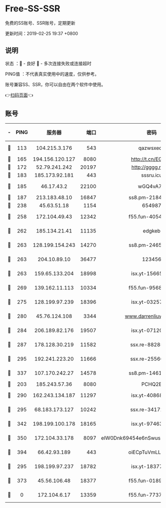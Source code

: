 # Free-SS-SSR

免费的SS账号、SSR账号，定期更新

更新时间：2019-02-25 19:37 +0800

## 说明

状态     ：🙂 - 良好 🙁 - 多次连接失败或连接超时

PING值   ：不代表真实使用中的速度，仅供参考。

账号兼容SS、SSR，你可以自由在两个软件中使用。

👉[扫码页面](https://liesauer.github.io/free-ss-ssr.github.io/)👈

## 账号

|-|PING|服务器|端口|密码|加密方式|区域|
|:----:|:----:|:-----:|-----:|:----:|:----:|:----:|
|🙂|113|104.215.3.176|543|qazwsxedc|aes-256-gcm|JP|
|🙂|165|194.156.120.127|8080|http://t.cn/EGJIyrl|rc4-md5|RU|
|🙂|172|52.79.241.242|20197|http://gggg.rocks|chacha20|KR|
|🙂|183|185.173.92.181|443|sssru.icu|rc4-md5|RU|
|🙂|185|46.17.43.2|22100|wGQ4vA7D|aes-256-gcm|RU|
|🙂|187|213.183.48.10|16847|ss8.pm-21844006|rc4-md5|RU|
|🙂|238|45.63.51.18|1154|654987|chacha20|US|
|🙂|258|172.104.49.43|12342|f55.fun-40543073|aes-256-cfb|SG|
|🙂|262|185.134.21.41|11135|edgkeb|aes-256-cfb|GB|
|🙂|263|128.199.154.243|14270|ss8.pm-24650269|aes-256-cfb|SG|
|🙂|263|204.10.89.10|36477|123456|aes-256-cfb|US|
|🙂|263|159.65.133.204|18998|isx.yt-15665435|aes-256-cfb|SG|
|🙂|269|139.162.11.113|10334|f55.fun-95689731|aes-256-cfb|SG|
|🙂|275|128.199.97.239|18396|isx.yt-03257218|aes-256-cfb|SG|
|🙂|280|45.76.124.108|3344|www.darrenliuwei.com|aes-256-cfb|AU|
|🙂|284|206.189.82.176|19507|isx.yt-07120168|aes-256-cfb|SG|
|🙂|287|178.128.30.219|11582|ssx.re-88285477|aes-256-cfb|SG|
|🙂|295|192.241.223.20|11666|ssx.re-25566820|aes-256-cfb|US|
|🙂|337|107.170.242.27|14578|ss8.pm-14613158|aes-256-cfb|US|
|🙂|203|185.243.57.36|8080|PCHQ2E|rc4-md5|US|
|🙂|290|162.243.134.187|11297|isx.yt-40868307|aes-256-cfb|US|
|🙂|295|68.183.173.127|10242|ssx.re-34172172|aes-256-cfb|US|
|🙂|342|198.199.100.178|18165|isx.yt-97463980|aes-256-cfb|US|
|🙂|350|172.104.33.178|8097|eIW0Dnk69454e6nSwuspv9DmS201tQ0D|aes-256-cfb|SG|
|🙂|394|66.42.93.189|443|oiECpTuVmLLxk4Ts|aes-256-cfb|US|
|🙁|295|198.199.97.237|18782|isx.yt-18377229|aes-256-cfb|US|
|🙁|373|45.56.106.48|18377|f55.fun-01898711|aes-256-cfb|US|
|🙁|0|172.104.6.17|13359|f55.fun-77379791|aes-256-cfb|US|
